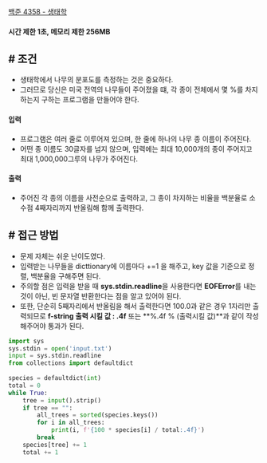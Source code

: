 
[백준 4358 - 생태학](https://www.acmicpc.net/problem/4358)

#### **시간 제한 1초, 메모리 제한 256MB**

## **# 조건**

- 생태학에서 나무의 분포도를 측정하는 것은 중요하다.
- 그러므로 당신은 미국 전역의 나무들이 주어졌을 떄, 각 종이 전체에서 몇 %를 차지하는지 구하는 프로그램을 만들어야 한다.

#### **입력**
- 프로그램은 여러 줄로 이루어져 있으며, 한 줄에 하나의 나무 종 이름이 주어진다. 
- 어떤 종 이름도 30글자를 넘지 않으며, 입력에는 최대 10,000개의 종이 주어지고 최대 1,000,000그루의 나무가 주어진다.

#### **출력**
- 주어진 각 종의 이름을 사전순으로 출력하고, 그 종이 차지하는 비율을 백분율로 소수점 4째자리까지 반올림해 함께 출력한다.

## **# 접근 방법**

- 문제 자체는 쉬운 난이도였다.
- 입력받는 나무들을 dicttionary에 이름마다 +=1 을 해주고, key 값을 기준으로 정렬, 백분율을 구해주면 된다.
- 주의할 점은 입력을 받을 때 **sys.stdin.readline**을 사용한다면 **EOFError**를 내는 것이 아닌, 빈 문자열 반환한다는 점을 알고 있어야 된다.
- 또한, 단순히 5째자리에서 반올림을 해서 출력한다면 100.0과 같은 경우 1자리만 출력되므로 **f-string 출력 시킬 값 : .4f** 또는 **%.4f % (출력시킬 값)**과 같이 작성해주어야 통과가 된다.

```python
import sys  
sys.stdin = open('input.txt')  
input = sys.stdin.readline  
from collections import defaultdict  
  
species = defaultdict(int)  
total = 0  
while True:  
    tree = input().strip()  
    if tree == "":  
        all_trees = sorted(species.keys())  
        for i in all_trees:  
            print(i, f'{100 * species[i] / total:.4f}')  
        break  
    species[tree] += 1  
    total += 1
```